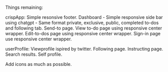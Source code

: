 Things remaining:

crispApp: Simple resonsive footer. Dashboard - Simple responsive side bar using chatgpt - Same format private, exclusive, public, completed to-dos and following tab. Send-to page. View to-do page using responsive center wrapper. Edit-to-dos page using responsive center wrapper. Sign-in page use responsive center wrapper.

userProfile: Viewprofile ispired by twitter. Following page. Instructing page. Search results. Self profile.

Add icons as much as possible.